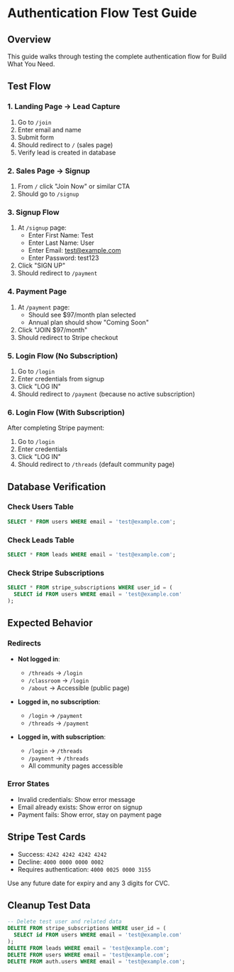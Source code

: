 # Authentication Flow Test Guide

## Overview
This guide walks through testing the complete authentication flow for Build What You Need.

## Test Flow

### 1. Landing Page → Lead Capture
1. Go to `/join`
2. Enter email and name
3. Submit form
4. Should redirect to `/` (sales page)
5. Verify lead is created in database

### 2. Sales Page → Signup
1. From `/` click "Join Now" or similar CTA
2. Should go to `/signup`

### 3. Signup Flow
1. At `/signup` page:
   - Enter First Name: Test
   - Enter Last Name: User
   - Enter Email: test@example.com
   - Enter Password: test123
2. Click "SIGN UP"
3. Should redirect to `/payment`

### 4. Payment Page
1. At `/payment` page:
   - Should see $97/month plan selected
   - Annual plan should show "Coming Soon"
2. Click "JOIN $97/month"
3. Should redirect to Stripe checkout

### 5. Login Flow (No Subscription)
1. Go to `/login`
2. Enter credentials from signup
3. Click "LOG IN"
4. Should redirect to `/payment` (because no active subscription)

### 6. Login Flow (With Subscription)
After completing Stripe payment:
1. Go to `/login`
2. Enter credentials
3. Click "LOG IN"
4. Should redirect to `/threads` (default community page)

## Database Verification

### Check Users Table
```sql
SELECT * FROM users WHERE email = 'test@example.com';
```

### Check Leads Table
```sql
SELECT * FROM leads WHERE email = 'test@example.com';
```

### Check Stripe Subscriptions
```sql
SELECT * FROM stripe_subscriptions WHERE user_id = (
  SELECT id FROM users WHERE email = 'test@example.com'
);
```

## Expected Behavior

### Redirects
- **Not logged in**:
  - `/threads` → `/login`
  - `/classroom` → `/login`
  - `/about` → Accessible (public page)

- **Logged in, no subscription**:
  - `/login` → `/payment`
  - `/threads` → `/payment`

- **Logged in, with subscription**:
  - `/login` → `/threads`
  - `/payment` → `/threads`
  - All community pages accessible

### Error States
- Invalid credentials: Show error message
- Email already exists: Show error on signup
- Payment fails: Show error, stay on payment page

## Stripe Test Cards
- Success: `4242 4242 4242 4242`
- Decline: `4000 0000 0000 0002`
- Requires authentication: `4000 0025 0000 3155`

Use any future date for expiry and any 3 digits for CVC.

## Cleanup Test Data
```sql
-- Delete test user and related data
DELETE FROM stripe_subscriptions WHERE user_id = (
  SELECT id FROM users WHERE email = 'test@example.com'
);
DELETE FROM leads WHERE email = 'test@example.com';
DELETE FROM users WHERE email = 'test@example.com';
DELETE FROM auth.users WHERE email = 'test@example.com';
```
